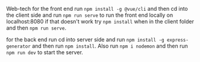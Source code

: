 Web-tech
for the front end run `npm install -g @vue/cli` and then cd into the client side and run `npm run serve` to run the front end locally on localhost:8080 if that doesn't work try `npm install` when in the client folder and then `npm run serve`.

for the back end run cd into server side and run `npm install -g express-generator` and then run `npm install`. Also run `npm i nodemon` and then run `npm run dev` to start the server.
